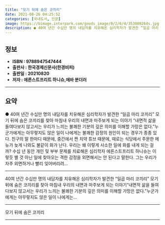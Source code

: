 ```yaml
---
title: "모기 뒤에 숨은 코끼리"
date: 2021-08-26 04:25:52
categories: [국내도서, 인문]
image: https://bimage.interpark.com/goods_image/0/2/6/4/353080264s.jpg
description: ● 40여 년간 수십만 명의 내담자를 치유해온 심리학자가 발견한 “일곱 마리 코끼리” 모기 뒤에 숨은 코끼리를 찾아 마침내 우리의 내면과 마주보게 되는 이야기 “내면적 삶을 들여다보지 않고서는 우리가 느끼는 불쾌한 기분의 깊은 의미를 이해할 가망은 없다.”누군가에게는 아무렇지도 않은
---
```


## **정보**

- **ISBN : 9788947547444**
- **출판사 : 한국경제신문사(한경비피)**
- **출판일 : 20210820**
- **저자 : 에른스트프리트 하니슈,에바 분더러**

------



## **요약**

●  40여 년간 수십만 명의 내담자를 치유해온 심리학자가 발견한 “일곱 마리 코끼리”  모기 뒤에 숨은 코끼리를 찾아 마침내 우리의 내면과 마주보게 되는 이야기 “내면적 삶을 들여다보지 않고서는 우리가 느끼는 불쾌한 기분의 깊은 의미를 이해할 가망은 없다.”누군가에게는 아무렇지도 않은 일이 나에게는 불쾌한 감정의 원인이 되는 경우가 종종 있다. 친구의 말 한마디 때문에, 중간에서 짠 치약 튜브 때문에, 때로는 식당에서 주문한 메뉴가 늦게 나와도 불같이 화가 난다. 우리는 왜 이렇게 사소한 일에 화를 내게 되는 걸까? 수십 년 동안 개인 및 부부 문제를 치료해온 심리학자 에른스트프리트 하니슈는 이렇듯 별 것 아닌 일에 찾아오는 격한 감정을 외면해서는 안 된다고 말한다. 그는 우리가 자주 외면하거나 빨리 잊어버리려...

------

40여 년간 수십만 명의 내담자를 치유해온 심리학자가 발견한 “일곱 마리 코끼리”  모기 뒤에 숨은 코끼리를 찾아 마침내 우리의 내면과 마주보게 되는 이야기“내면적 삶을 들여다보지 않고서는 우리가 느끼는 불쾌한 기분의 깊은 의미를 이해할 가망은 없다.”누군가에게는 아무렇지도 않은 일이 나에게는... 

------


모기 뒤에 숨은 코끼리 

------


